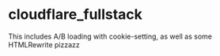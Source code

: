 # cloudflare_fullstack

This includes A/B loading with cookie-setting, as well as some HTMLRewrite pizzazz
